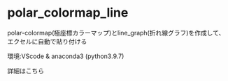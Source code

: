 # polar_colormap_line
polar-colormap(極座標カラーマップ)とline_graph(折れ線グラフ)を作成して、エクセルに自動で貼り付ける

環境:VScode & anaconda3 (python3.9.7)

詳細はこちら
